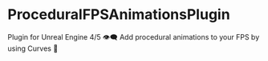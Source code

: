 # ProceduralFPSAnimationsPlugin
Plugin for Unreal Engine 4/5 👁‍🗨 Add procedural animations to your FPS by using Curves 🔫
